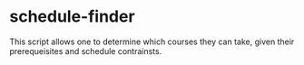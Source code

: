 # schedule-finder

This script allows one to determine which courses they can take, given their prerequeisites and schedule contrainsts.
